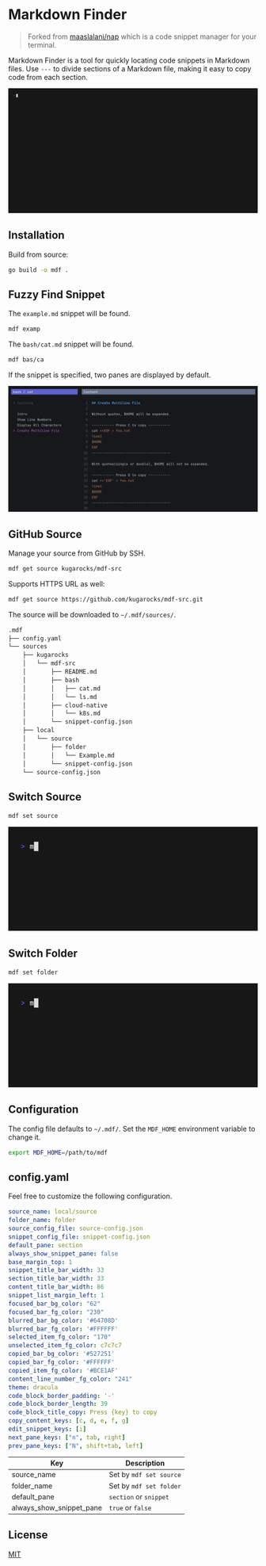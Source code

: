 # Markdown Finder

> Forked from [maaslalani/nap](https://github.com/maaslalani/nap) which is a code snippet manager for your terminal.

Markdown Finder is a tool for quickly locating code snippets in Markdown files.
Use `---` to divide sections of a Markdown file,
making it easy to copy code from each section.

![mdf-demo](./assets/mdf-demo.gif)

## Installation

Build from source:

```bash
go build -o mdf .
```

## Fuzzy Find Snippet

The `example.md` snippet will be found.

```bash
mdf examp
```

The `bash/cat.md` snippet will be found.

```bash
mdf bas/ca
```

If the snippet is specified, two panes are displayed by default.

![mdf-two-panes](./assets/mdf-two-panes.png)

## GitHub Source

Manage your source from GitHub by SSH.

```bash
mdf get source kugarocks/mdf-src
```

Supports HTTPS URL as well:

```bash
mdf get source https://github.com/kugarocks/mdf-src.git
```

The source will be downloaded to `~/.mdf/sources/`.

```bash
.mdf
├── config.yaml
└── sources
    ├── kugarocks
    │   └── mdf-src
    │       ├── README.md
    │       ├── bash
    │       │   ├── cat.md
    │       │   └── ls.md
    │       ├── cloud-native
    │       │   └── k8s.md
    │       └── snippet-config.json
    ├── local
    │   └── source
    │       ├── folder
    │       │   └── Example.md
    │       └── snippet-config.json
    └── source-config.json
```

## Switch Source

```bash
mdf set source
```

![mdf-set-source](./assets/mdf-set-source.gif)

## Switch Folder

```bash
mdf set folder
```

![mdf-set-folder](./assets/mdf-set-folder.gif)

## Configuration

The config file defaults to `~/.mdf/`. Set the `MDF_HOME` environment variable to change it.

```bash
export MDF_HOME=/path/to/mdf
```

## config.yaml

Feel free to customize the following configuration.

```yaml
source_name: local/source
folder_name: folder
source_config_file: source-config.json
snippet_config_file: snippet-config.json
default_pane: section
always_show_snippet_pane: false
base_margin_top: 1
snippet_title_bar_width: 33
section_title_bar_width: 33
content_title_bar_width: 86
snippet_list_margin_left: 1
focused_bar_bg_color: "62"
focused_bar_fg_color: "230"
blurred_bar_bg_color: '#64708D'
blurred_bar_fg_color: '#FFFFFF'
selected_item_fg_color: "170"
unselected_item_fg_color: c7c7c7
copied_bar_bg_color: '#527251'
copied_bar_fg_color: '#FFFFFF'
copied_item_fg_color: '#BCE1AF'
content_line_number_fg_color: "241"
theme: dracula
code_block_border_padding: '-'
code_block_border_length: 39
code_block_title_copy: Press {key} to copy
copy_content_keys: [c, d, e, f, g]
edit_snippet_keys: [i]
next_pane_keys: ["n", tab, right]
prev_pane_keys: ["N", shift+tab, left]
```

| Key        | Description                   |
|---------------------------|-------------------------------|
| source_name               | Set by `mdf set source`       |
| folder_name               | Set by `mdf set folder`       |
| default_pane              | `section` or `snippet`        |
| always_show_snippet_pane  | `true` or `false`             |

## License

[MIT](https://github.com/maaslalani/nap/blob/master/LICENSE)
